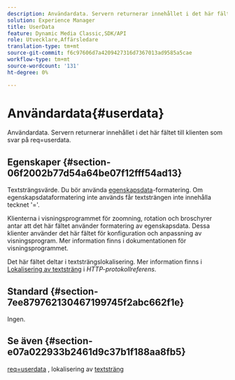 ```yaml
---
description: Användardata. Servern returnerar innehållet i det här fältet till klienten som svar på req=userdata.
solution: Experience Manager
title: UserData
feature: Dynamic Media Classic,SDK/API
role: Utvecklare,Affärsledare
translation-type: tm+mt
source-git-commit: f6c97606d7a4209427316d7367013ad9585a5cae
workflow-type: tm+mt
source-wordcount: '131'
ht-degree: 0%

---
```



# Användardata{#userdata}

Användardata. Servern returnerar innehållet i det här fältet till klienten som svar på req=userdata.

## Egenskaper {#section-06f2002b77d54a64be07f12fff54ad13}

Textsträngsvärde. Du bör använda [egenskapsdata](/help/aem-is-ir-api/is-api/image-catalog/image-serving-api-ref/c-image-catalog-reference/c-overview/c-common-data-types/r-property-data.md)-formatering. Om egenskapsdataformatering inte används får textsträngen inte innehålla tecknet &#39;=&#39;.

Klienterna i visningsprogrammet för zoomning, rotation och broschyrer antar att det här fältet använder formatering av egenskapsdata. Dessa klienter använder det här fältet för konfiguration och anpassning av visningsprogram. Mer information finns i dokumentationen för visningsprogrammet.

Det här fältet deltar i textsträngslokalisering. Mer information finns i [Lokalisering av textsträng](/help/aem-is-ir-api/is-api/http-ref/image-serving-api-ref/c-http-protocol-reference/c-syntax-and-features/r-text-string-localization.md) i *HTTP-protokollreferens*.

## Standard {#section-7ee879762130467199745f2abc662f1e}

Ingen.

## Se även {#section-e07a022933b2461d9c37b1f188aa8fb5}

[req=userdata](/help/aem-is-ir-api/is-api/http-ref/image-serving-api-ref/c-http-protocol-reference/c-command-reference/r-req/r-req.md) , lokalisering av  [textsträng](/help/aem-is-ir-api/is-api/http-ref/image-serving-api-ref/c-http-protocol-reference/c-syntax-and-features/r-text-string-localization.md)
